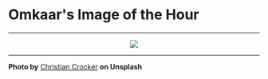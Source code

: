 # Omkaar's Image of the Hour

---

<div align="center">

<a href="https://unsplash.com/photos/woman-photographs-the-mountains-and-lake-view-fo-W53Q2h38">
  <img src="https://images.unsplash.com/photo-1750173588085-895136c6e0a5?crop=entropy&cs=tinysrgb&fit=max&fm=jpg&ixid=M3w3NjA2Nzh8MHwxfHJhbmRvbXx8fHx8fHx8fDE3NTMxMzUyMDB8&ixlib=rb-4.1.0&q=80&w=1080" style="max-width:100%; height:auto;">
</a>



</div>

---

**Photo by** [Christian Crocker](https://unsplash.com/@christiancrocker) **on Unsplash**
